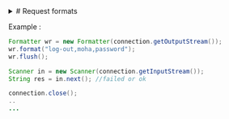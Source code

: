 
<details>
    <summary># Request formats</summary>
    

### Sign-in
```
-->sign-in,username,password,port (Responses: ok, failed).
```

### Sign-up
```
-->sign-up,username,password,port (Responses: ok, failed).
```
### Retrieve online users
```    
-->retrieve-list, (Return all users (online)), response:{
    name,password,ip,port\n
    ..
    ...
    
--So you have to read using a loop => while(scan.hasNext())

--Note: after each line there's new-line.

}
```

### log-out 
```
-->log-out,username,password,port (Responses: ok, failed).
```
    
### Note :'failed' happens when the credentials are wrong.

</details>




Example :

```Java
Formatter wr = new Formatter(connection.getOutputStream());
wr.format("log-out,moha,password");
wr.flush();

Scanner in = new Scanner(connection.getInputStream());
String res = in.next(); //failed or ok

connection.close();
..
...
```

